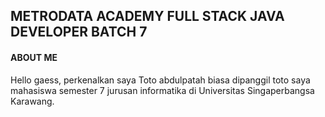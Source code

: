 ## METRODATA ACADEMY FULL STACK JAVA DEVELOPER BATCH 7

#### ABOUT ME

Hello gaess, perkenalkan saya Toto abdulpatah biasa dipanggil toto saya mahasiswa semester 7 jurusan informatika di Universitas Singaperbangsa Karawang.
